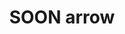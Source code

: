 ---
layout: smileys&emotion
title: SOON arrow
emoji: soon_arrow
permalink: 🔜.html
image: assets/img/3moji/soon_arrow.png
---